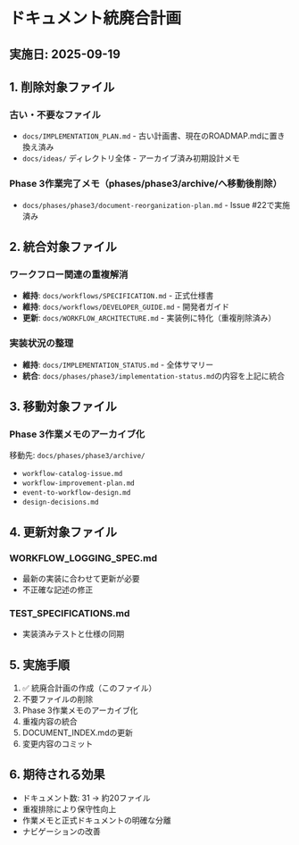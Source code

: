 # ドキュメント統廃合計画

## 実施日: 2025-09-19

## 1. 削除対象ファイル

### 古い・不要なファイル

- `docs/IMPLEMENTATION_PLAN.md` - 古い計画書、現在のROADMAP.mdに置き換え済み
- `docs/ideas/` ディレクトリ全体 - アーカイブ済み初期設計メモ

### Phase 3作業完了メモ（phases/phase3/archive/へ移動後削除）

- `docs/phases/phase3/document-reorganization-plan.md` - Issue #22で実施済み

## 2. 統合対象ファイル

### ワークフロー関連の重複解消

- **維持**: `docs/workflows/SPECIFICATION.md` - 正式仕様書
- **維持**: `docs/workflows/DEVELOPER_GUIDE.md` - 開発者ガイド
- **更新**: `docs/WORKFLOW_ARCHITECTURE.md` - 実装例に特化（重複削除済み）

### 実装状況の整理

- **維持**: `docs/IMPLEMENTATION_STATUS.md` - 全体サマリー
- **統合**: `docs/phases/phase3/implementation-status.md`の内容を上記に統合

## 3. 移動対象ファイル

### Phase 3作業メモのアーカイブ化

移動先: `docs/phases/phase3/archive/`

- `workflow-catalog-issue.md`
- `workflow-improvement-plan.md`
- `event-to-workflow-design.md`
- `design-decisions.md`

## 4. 更新対象ファイル

### WORKFLOW_LOGGING_SPEC.md

- 最新の実装に合わせて更新が必要
- 不正確な記述の修正

### TEST_SPECIFICATIONS.md

- 実装済みテストと仕様の同期

## 5. 実施手順

1. ✅ 統廃合計画の作成（このファイル）
2. 不要ファイルの削除
3. Phase 3作業メモのアーカイブ化
4. 重複内容の統合
5. DOCUMENT_INDEX.mdの更新
6. 変更内容のコミット

## 6. 期待される効果

- ドキュメント数: 31 → 約20ファイル
- 重複排除により保守性向上
- 作業メモと正式ドキュメントの明確な分離
- ナビゲーションの改善
